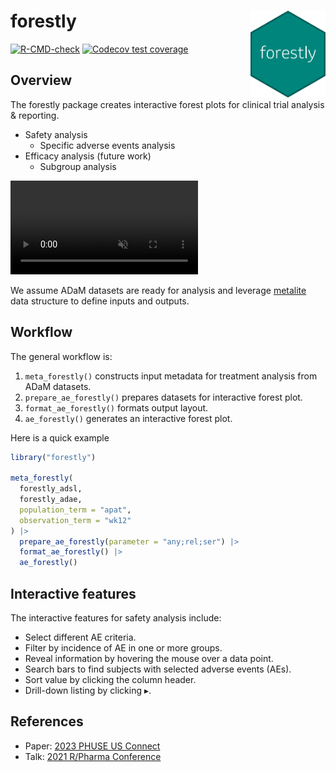 # forestly <img src="man/figures/logo.png" align="right" width="120" />

<!-- badges: start -->
[![R-CMD-check](https://github.com/Merck/forestly/actions/workflows/R-CMD-check.yaml/badge.svg)](https://github.com/Merck/forestly/actions/workflows/R-CMD-check.yaml)
[![Codecov test coverage](https://codecov.io/gh/elong0527/forestly/branch/master/graph/badge.svg)](https://app.codecov.io/gh/elong0527/forestly?branch=master)
<!-- badges: end -->

## Overview

The forestly package creates interactive forest plots for clinical trial analysis & reporting.

- Safety analysis
  - Specific adverse events analysis
- Efficacy analysis (future work)
  - Subgroup analysis

<video src="https://user-images.githubusercontent.com/85646030/238364424-b93e8b04-5791-4c24-90ea-cfb7832442db.mp4" data-canonical-src="https://user-images.githubusercontent.com/85646030/238364424-b93e8b04-5791-4c24-90ea-cfb7832442db.mp4" controls="controls" muted="muted" class="d-block rounded-bottom-2 width-fit" style="max-height:640px;max-width:60%;">

</video>

We assume ADaM datasets are ready for analysis and
leverage [metalite](https://merck.github.io/metalite/) data structure to define
inputs and outputs.

## Workflow

The general workflow is:

1. `meta_forestly()` constructs input metadata for treatment analysis from ADaM datasets.
1. `prepare_ae_forestly()` prepares datasets for interactive forest plot.
1. `format_ae_forestly()` formats output layout.
1. `ae_forestly()` generates an interactive forest plot.

Here is a quick example

```r
library("forestly")

meta_forestly(
  forestly_adsl,
  forestly_adae,
  population_term = "apat",
  observation_term = "wk12"
) |>
  prepare_ae_forestly(parameter = "any;rel;ser") |>
  format_ae_forestly() |>
  ae_forestly()
```

## Interactive features

The interactive features for safety analysis include:

- Select different AE criteria.
- Filter by incidence of AE in one or more groups.
- Reveal information by hovering the mouse over a data point.
- Search bars to find subjects with selected adverse events (AEs).
- Sort value by clicking the column header.
- Drill-down listing by clicking $\blacktriangleright$.

## References

- Paper: [2023 PHUSE US Connect](https://phuse.s3.eu-central-1.amazonaws.com/Archive/2023/Connect/US/Florida/PAP_DV07.pdf)
- Talk: [2021 R/Pharma Conference](https://rinpharma.com/publication/rinpharma_206/)
